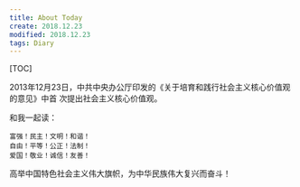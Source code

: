 ```yaml
---
title: About Today
create: 2018.12.23
modified: 2018.12.23
tags: Diary
---
```

[TOC]

2013年12月23日，中共中央办公厅印发的《关于培育和践行社会主义核心价值观的意见》中首
次提出社会主义核心价值观。

和我一起读：

    富强！民主！文明！和谐！
    自由！平等！公正！法制！
    爱国！敬业！诚信！友善！

高举中国特色社会主义伟大旗帜，为中华民族伟大复兴而奋斗！